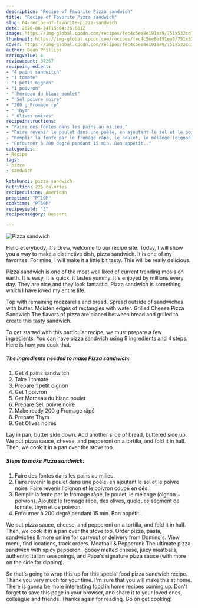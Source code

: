 ```yaml
---
description: "Recipe of Favorite Pizza sandwich"
title: "Recipe of Favorite Pizza sandwich"
slug: 64-recipe-of-favorite-pizza-sandwich
date: 2020-08-24T15:04:26.661Z
image: https://img-global.cpcdn.com/recipes/fec4c5ee8e191ea9/751x532cq70/pizza-sandwich-photo-principale-de-la-recette.jpg
thumbnail: https://img-global.cpcdn.com/recipes/fec4c5ee8e191ea9/751x532cq70/pizza-sandwich-photo-principale-de-la-recette.jpg
cover: https://img-global.cpcdn.com/recipes/fec4c5ee8e191ea9/751x532cq70/pizza-sandwich-photo-principale-de-la-recette.jpg
author: Dean Phillips
ratingvalue: 4
reviewcount: 37267
recipeingredient:
- "4 pains sandwitch"
- "1 tomate"
- "1 petit oignon"
- "1 poivron"
- " Morceau du blanc poulet"
- " Sel poivre noire"
- "200 g Fromage rp"
- " Thym"
- " Olives noires"
recipeinstructions:
- "Faire des fontes dans les pains au milieu."
- "Faire revenir le poulet dans une poêle, en ajoutant le sel et le poivre noire. Faire revenir l&#39;oignon et le poivron coupé en dés."
- "Remplir la fente par le fromage râpé, le poulet, le mélange (oignon + poivron). Ajoutez le fromage râpé, des olives, quelques segment de tomate, thym et de poivron."
- "Enfourner à 200 degré pendant 15 min. Bon appétit.."
categories:
- Recipe
tags:
- pizza
- sandwich

katakunci: pizza sandwich 
nutrition: 226 calories
recipecuisine: American
preptime: "PT19M"
cooktime: "PT50M"
recipeyield: "3"
recipecategory: Dessert

---
```



![Pizza sandwich](https://img-global.cpcdn.com/recipes/fec4c5ee8e191ea9/751x532cq70/pizza-sandwich-photo-principale-de-la-recette.jpg)

Hello everybody, it's Drew, welcome to our recipe site. Today, I will show you a way to make a distinctive dish, pizza sandwich. It is one of my favorites. For mine, I will make it a little bit tasty. This will be really delicious.

Pizza sandwich is one of the most well liked of current trending meals on earth. It is easy, it is quick, it tastes yummy. It's enjoyed by millions every day. They are nice and they look fantastic. Pizza sandwich is something which I have loved my entire life.

Top with remaining mozzarella and bread. Spread outside of sandwiches with butter. Moisten edges of rectangles with water. Grilled Cheese Pizza Sandwich The flavors of pizza are placed between bread and grilled to create this tasty sandwich.


To get started with this particular recipe, we must prepare a few ingredients. You can have pizza sandwich using 9 ingredients and 4 steps. Here is how you cook that.

<!--inarticleads1-->

##### The ingredients needed to make Pizza sandwich:

1. Get 4 pains sandwitch
1. Take 1 tomate
1. Prepare 1 petit oignon
1. Get 1 poivron
1. Get  Morceau du blanc poulet
1. Prepare  Sel, poivre noire
1. Make ready 200 g Fromage râpé
1. Prepare  Thym
1. Get  Olives noires


Lay in pan, butter side down. Add another slice of bread, buttered side up. We put pizza sauce, cheese, and pepperoni on a tortilla, and fold it in half. Then, we cook it in a pan over the stove top. 

<!--inarticleads2-->

##### Steps to make Pizza sandwich:

1. Faire des fontes dans les pains au milieu.
1. Faire revenir le poulet dans une poêle, en ajoutant le sel et le poivre noire. Faire revenir l&#39;oignon et le poivron coupé en dés.
1. Remplir la fente par le fromage râpé, le poulet, le mélange (oignon + poivron). Ajoutez le fromage râpé, des olives, quelques segment de tomate, thym et de poivron.
1. Enfourner à 200 degré pendant 15 min. Bon appétit..


We put pizza sauce, cheese, and pepperoni on a tortilla, and fold it in half. Then, we cook it in a pan over the stove top. Order pizza, pasta, sandwiches &amp; more online for carryout or delivery from Domino&#39;s. View menu, find locations, track orders. Meatball &amp; Pepperoni: The ultimate pizza sandwich with spicy pepperoni, gooey melted cheese, juicy meatballs, authentic Italian seasonings, and Papa&#39;s signature pizza sauce (with more on the side for dipping). 

So that's going to wrap this up for this special food pizza sandwich recipe. Thank you very much for your time. I'm sure that you will make this at home. There is gonna be more interesting food in home recipes coming up. Don't forget to save this page in your browser, and share it to your loved ones, colleague and friends. Thanks again for reading. Go on get cooking!
